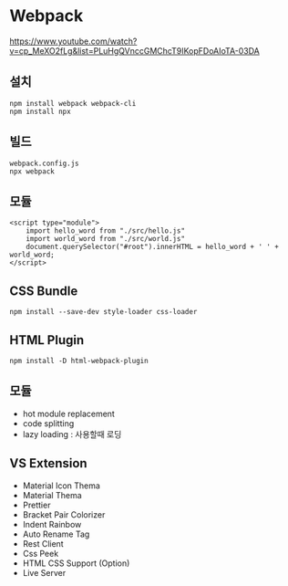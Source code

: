 # Webpack

https://www.youtube.com/watch?v=cp_MeXO2fLg&list=PLuHgQVnccGMChcT9IKopFDoAIoTA-03DA

## 설치

```
npm install webpack webpack-cli
npm install npx
```

## 빌드

```
webpack.config.js
npx webpack
```

## 모듈

```
<script type="module">
    import hello_word from "./src/hello.js"
    import world_word from "./src/world.js"
    document.querySelector("#root").innerHTML = hello_word + ' ' + world_word;
</script>
```

## CSS Bundle

```
npm install --save-dev style-loader css-loader
```

## HTML Plugin

```
npm install -D html-webpack-plugin
```

## 모듈

- hot module replacement
- code splitting
- lazy loading : 사용할때 로딩

## VS Extension

- Material Icon Thema
- Material Thema
- Prettier
- Bracket Pair Colorizer
- Indent Rainbow
- Auto Rename Tag
- Rest Client
- Css Peek
- HTML CSS Support (Option)
- Live Server

#####

